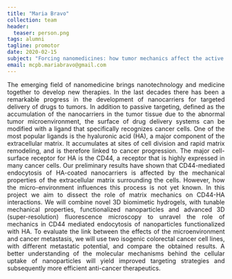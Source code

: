 ```yaml
---
title: "Maria Bravo"
collection: team
header:
  teaser: person.png
tags: alumni
tagline: promotor
date: 2020-02-15
subject: "Forcing nanomedicines: how tumor mechanics affect the active targeting of CD44 receptors by hyaluronic acid"
email: mcpb.mariabravo@gmail.com
---
```

<p align= "justify">
The emerging field of nanomedicine brings nanotechnology and medicine together to develop new therapies. In the last decades there has been a remarkable progress in the development of nanocarriers for targeted delivery of drugs to tumors. In addition to passive targeting, defined as the accumulation of the nanocarriers in the tumor tissue due to the abnormal tumor microenvironment, the surface of drug delivery systems can be modified with a ligand that specifically recognizes cancer cells.
One of the most popular ligands is the hyaluronic acid (HA), a major component of the extracellular matrix. It accumulates at sites of cell division and rapid matrix remodeling, and is therefore linked to cancer progression. The major cell-surface receptor for HA is the CD44, a receptor that is highly expressed in many cancer cells.
Our preliminary results have shown that CD44-mediated endocytosis of HA-coated nanocarriers is affected by the mechanical properties of the extracellular matrix surrounding the cells. However, how the micro-environment influences this process is not yet known. In this project we aim to dissect the role of matrix mechanics on CD44-HA interactions. We will combine novel 3D biomimetic hydrogels, with tunable mechanical properties, functionalized nanoparticles and advanced 3D (super-resolution) fluorescence microscopy to unravel the role of mechanics in CD44 mediated endocytosis of nanoparticles functionalized with HA. To evaluate the link between the effects of the microenvironment and cancer metastasis, we will use two isogenic colorectal cancer cell lines, with different metastatic potential, and compare the obtained results. A better understanding of the molecular mechanisms behind the cellular uptake of nanoparticles will yield improved targeting strategies and subsequently more efficient anti-cancer therapeutics.
